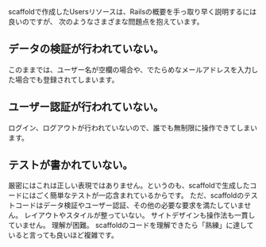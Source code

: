 scaffoldで作成したUsersリソースは、Railsの概要を手っ取り早く説明するには良いのですが、
次のようなさまざまな問題点を抱えています。

## データの検証が行われていない。
このままでは、ユーザー名が空欄の場合や、でたらめなメールアドレスを入力した場合でも登録されてしまいます。

## ユーザー認証が行われていない。 
ログイン、ログアウトが行われていないので、誰でも無制限に操作できてしまいます。
## テストが書かれていない。 
厳密にはこれは正しい表現ではありません。というのも、scaffoldで生成したコードにはごく簡単なテストが一応含まれているからです。
ただ、scaffoldのテストコードはデータ検証やユーザー認証、その他の必要な要求を満たしていません。
レイアウトやスタイルが整っていない。 サイトデザインも操作法も一貫していません。
理解が困難。 scaffoldのコードを理解できたら「熟練」に達していると言っても良いほど複雑です。
